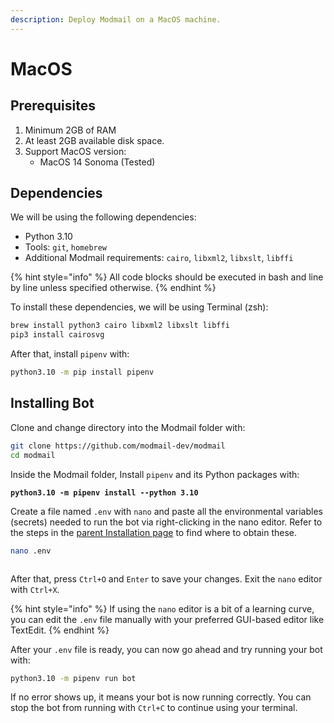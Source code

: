 ```yaml
---
description: Deploy Modmail on a MacOS machine.
---
```


# MacOS

## Prerequisites

1. Minimum 2GB of RAM
2. At least 2GB available disk space.
3. Support MacOS version:
   - MacOS 14 Sonoma (Tested)

## Dependencies

We will be using the following dependencies:

* Python 3.10
* Tools: `git`, `homebrew`
* Additional Modmail requirements: `cairo`, `libxml2`, `libxslt`, `libffi`

{% hint style="info" %}
All code blocks should be executed in bash and line by line unless specified otherwise.
{% endhint %}

To install these dependencies, we will be using Terminal (zsh):

```bash
brew install python3 cairo libxml2 libxslt libffi
pip3 install cairosvg
```

After that, install `pipenv` with:

```bash
python3.10 -m pip install pipenv
```

## Installing Bot

Clone and change directory into the Modmail folder with:

```bash
git clone https://github.com/modmail-dev/modmail
cd modmail
```

Inside the Modmail folder, Install `pipenv` and its Python packages with:

<pre class="language-bash"><code class="lang-bash"><strong>python3.10 -m pipenv install --python 3.10
</strong></code></pre>

Create a file named `.env` with `nano` and paste all the environmental variables (secrets) needed to run the bot via right-clicking in the nano editor. Refer to the steps in the [parent Installation page](../#preparing-your-environmental-variables) to find where to obtain these.

```bash
nano .env
```

<figure><img src="../../.gitbook/assets/image (6).png" alt=""><figcaption></figcaption></figure>

After that, press `Ctrl+O` and `Enter` to save your changes. Exit the `nano` editor with `Ctrl+X`.

{% hint style="info" %}
If using the `nano` editor is a bit of a learning curve, you can edit the `.env` file manually with your preferred GUI-based editor like TextEdit.
{% endhint %}

After your `.env` file is ready, you can now go ahead and try running your bot with:

```bash
python3.10 -m pipenv run bot
```

If no error shows up, it means your bot is now running correctly. You can stop the bot from running with `Ctrl+C` to continue using your terminal.
